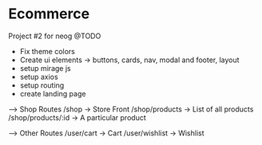 # Ecommerce

Project #2 for neog
@TODO

- Fix theme colors
- Create ui elements -> buttons, cards, nav, modal and footer, layout
- setup mirage js
- setup axios
- setup routing
- create landing page

--> Shop Routes
/shop -> Store Front
/shop/products -> List of all products
/shop/products/:id -> A particular product

--> Other Routes
/user/cart -> Cart
/user/wishlist -> Wishlist
